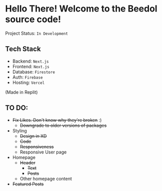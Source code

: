 # Hello There! Welcome to the Beedol source code!
Project Status: `In Development`

## Tech Stack
- Backend: `Next.js`
- Frontend: `Next.js`
- Database: `Firestore`
- Auth: `Firebase`
- Hosting: `Vercel`

(Made in Replit)

## TO DO:
- ~~Fix Likes. Don't know why they're broken~~ :)
  - ~~Downgrade to older versions of packages~~
- Styling
  - ~~Design in XD~~
  - ~~Code~~
  - ~~Responsiveness~~
  - Responsive User page
- Homepage
  - ~~Header~~
    - ~~Text~~
    - ~~Posts~~
  - Other homepage content
- ~~Featured Posts~~
